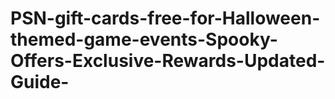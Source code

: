 # PSN-gift-cards-free-for-Halloween-themed-game-events-Spooky-Offers-Exclusive-Rewards-Updated-Guide-